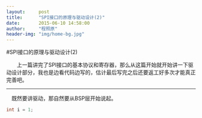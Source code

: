 ```yaml
---
layout:     post
title:      "SPI接口的原理与驱动设计(2)"
date:       2015-06-10 14:58:00
author:     "程照原"
header-img: "img/home-bg.jpg"
---
```

#SPI接口的原理与驱动设计(2)

　　上一篇讲完了SPI接口的基本协议和寄存器，那么从这篇开始就开始讲一下驱动设计部分，我也是边看代码边写的，估计最后写完之后还要返工好多次才能真正完善吧。

-------------------------------------------------------------------------------

　既然要讲驱动，那自然要从BSP层开始说起。

```c
int i = 1;
```


